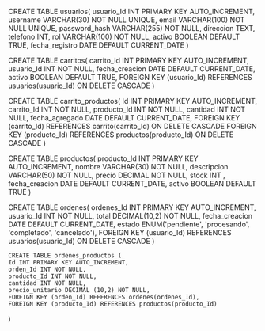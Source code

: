 CREATE TABLE usuarios(
    usuario_Id INT PRIMARY KEY AUTO_INCREMENT,
    username VARCHAR(30) NOT NULL UNIQUE,
    email VARCHAR(100) NOT NULL UNIQUE,
    password_hash VARCHAR(255) NOT NULL,
    direccion TEXT,
    telefono INT,
    rol VARCHAR(100) NOT NULL,
    activo BOOLEAN DEFAULT TRUE,
    fecha_registro DATE DEFAULT CURRENT_DATE
)

CREATE TABLE carritos(
    carrito_Id INT PRIMARY KEY AUTO_INCREMENT,
    usuario_Id INT NOT NULL,
    fecha_creacion DATE DEFAULT CURRENT_DATE,
    activo BOOLEAN DEFAULT TRUE,
    FOREIGN KEY (usuario_Id) REFERENCES usuarios(usuario_Id) ON DELETE CASCADE
)

CREATE TABLE carrito_productos(
    Id INT PRIMARY KEY AUTO_INCREMENT,
    carrito_Id INT NOT NULL,
    producto_Id INT NOT NULL,
    cantidad INT NOT NULL,
    fecha_agregado DATE DEFAULT CURRENT_DATE,
    FOREIGN KEY (carrito_Id) REFERENCES carrito(carrito_Id) ON DELETE CASCADE
    FOREIGN KEY (producto_Id) REFERENCES productos(producto_Id) ON DELETE CASCADE
)

CREATE TABLE productos(
    producto_Id INT PRIMARY KEY AUTO_INCREMENT,
    nombre VARCHAR(30) NOT NULL,
    descripcion VARCHAR(50) NOT NULL,
    precio DECIMAL NOT NULL,
    stock INT ,
    fecha_creacion DATE DEFAULT CURRENT_DATE,
    activo BOOLEAN DEFAULT TRUE
)

CREATE TABLE ordenes(
    ordenes_Id INT PRIMARY KEY AUTO_INCREMENT,
    usuario_Id INT NOT NULL,
    total DECIMAL(10,2) NOT NULL,
    fecha_creacion DATE DEFAULT CURRENT_DATE,
    estado ENUM('pendiente', 'procesando', 'completado', 'cancelado'),
    FOREIGN KEY (usuario_Id) REFERENCES usuarios(usuario_Id) ON DELETE CASCADE
    ) 

    CREATE TABLE ordenes_productos (
    Id INT PRIMARY KEY AUTO_INCREMENT,
    orden_Id INT NOT NULL,
    producto_Id INT NOT NULL,
    cantidad INT NOT NULL,
    precio_unitario DECIMAL (10,2) NOT NULL,
    FOREIGN KEY (orden_Id) REFERENCES ordenes(ordenes_Id),
    FOREIGN KEY (producto_Id) REFERENCES productos(producto_Id)
)